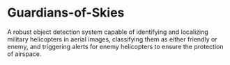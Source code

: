 # Guardians-of-Skies
A robust object detection system capable of identifying and localizing military helicopters in aerial images, classifying them as either friendly or enemy, and triggering alerts for enemy helicopters to ensure the protection of airspace.
